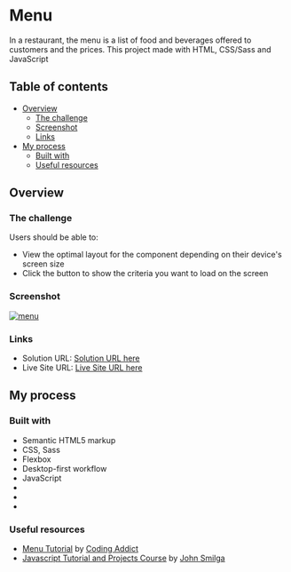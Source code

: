 # Menu

In a restaurant, the menu is a list of food and beverages offered to customers and the prices. This project made with HTML, CSS/Sass and JavaScript

## Table of contents

- [Overview](#overview)
  - [The challenge](#the-challenge)
  - [Screenshot](#screenshot)
  - [Links](#links)
- [My process](#my-process)
  - [Built with](#built-with)
  - [Useful resources](#useful-resources)

## Overview

### The challenge

Users should be able to:

- View the optimal layout for the component depending on their device's screen size
- Click the button to show the criteria you want to load on the screen

### Screenshot

[![menu](https://user-images.githubusercontent.com/20262557/194297800-e237f5b7-8c90-4db7-b835-46ed73780fe5.PNG)](https://github.com/joemar-ceneza/menu)

### Links

- Solution URL: [Solution URL here](https://github.com/joemar-ceneza/menu)
- Live Site URL: [Live Site URL here](https://joemar-ceneza.github.io/menu/)

## My process

### Built with

- Semantic HTML5 markup
- CSS, Sass
- Flexbox
- Desktop-first workflow
- JavaScript
-
-
-

### Useful resources

- [Menu Tutorial](https://www.youtube.com/watch?v=c5SIG7Ie0dM&t=421s) by [Coding Addict](https://www.youtube.com/channel/UCMZFwxv5l-XtKi693qMJptA)
- [Javascript Tutorial and Projects Course](https://www.udemy.com/course/javascript-tutorial-for-beginners-w/) by [John Smilga](https://www.johnsmilga.com/)
